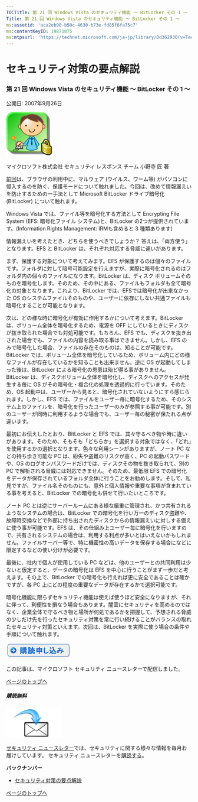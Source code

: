 ```yaml
---
TOCTitle: 第 21 回 Windows Vista のセキュリティ機能 ～ BitLocker その 1 ～
Title: 第 21 回 Windows Vista のセキュリティ機能 ～ BitLocker その 1 ～
ms:assetid: 'aca2eb90-b50c-4630-b73e-fd85f6fa75c7'
ms:contentKeyID: 19871875
ms:mtpsurl: 'https://technet.microsoft.com/ja-jp/library/Dd362930(v=TechNet.10)'
---
```


セキュリティ対策の要点解説
==========================

### 第 21 回 Windows Vista のセキュリティ機能 ～ BitLocker その 1 ～

公開日: 2007年9月26日

![](images/Dd362930.SecPoint(ja-jp,TechNet.10).gif)

マイクロソフト株式会社
セキュリティ レスポンス チーム
小野寺 匠 著

[前回](https://technet.microsoft.com/ja-jp/library/6a390af6-8f8b-4662-8ee3-292f23ce7401(v=TechNet.10))は、ブラウザの利用中に、マルウェア (ウイルス、ワーム等) がパソコンに侵入するのを防ぐ、保護モードについて触れました。今回は、改めて情報漏えいを防止するための一手法として Microsoft BitLocker ドライブ暗号化 (BitLocker) について触れます。

Windows Vista では、ファイル等を暗号化する方法として Encrypting File System (EFS: 暗号化ファイル システム)と、BitLocker の2つが提供されています。(Information Rights Management: IRMも含めると 3 種類あります)

情報漏えいを考えたとき、どちらを使うべきでしょうか？ 答えは、「両方使う」となります。EFS と BitLocker は、それぞれ対応する脅威に違いがあります。

まず、保護する対象について考えてみます。EFS が保護するのは個々のファイルです。フォルダに対して暗号可能設定を行えますが、実際に暗号化されるのはフォルダ内の個々のファイルになります。BitLocker は、ディスク ボリュームそのものを暗号化します。そのため、その中にある、ファイルもフォルダも全て暗号化の対象となります。これより、BitLocker では、EFSでは暗号化が出来なかった OS のシステムファイルそのものや、ユーザーに依存にしない共通ファイルも暗号化することが可能となります。

次は、どの様な時に暗号化が有効に作用するかについて考えます。BitLocker は、ボリューム全体を暗号化するため、電源を OFF にしているときにディスクが抜き取られた場合でも対処可能です。もちろん、EFS でも、ディスクを抜き出された場合でも、ファイルの内容を読み取る事はできません。しかし、EFS のみで暗号化した場合、ファイルの存在そのものは、知ることが可能です。BitLocker では、ボリューム全体を暗号化しているため、ボリューム内にどの様なファイルが存在しているかを知ることも出来ません。逆に OS が起動してしまった後は、BitLocker による暗号化の恩恵は殆ど得る事がありません。BitLocker は、ディスクボリューム全体を暗号化し、ディスクへのアクセスが発生する毎に OS がその暗号化・複合化の処理を透過的に行っています。そのため、OS 起動中は、ユーザーから見ると、暗号化されていないようにすら感じられます。しかし、EFS では、ファイルをユーザー毎に暗号化するため、そのシステム上のファイルを、暗号化を行ったユーザーのみが参照する事が可能です。別のユーザーが同時に利用するような場合でも、ユーザー毎の秘密が保たれる点が違います。

最初にお伝えしたとおり、BitLocker と EFS では、其々守るべき物や時に違いがあります。そのため、そもそも「どちらか」を選択する対象ではなく、「どれ」を使用するかの選択となります。色々な利用シーンがありますが、ノート PC などの持ち歩き可能な PC は、紛失や盗難のリスクが高く、PC の起動パスワードや、OS のログオンパスワードだけでは、ディスクその物を抜き取られて、別の PC で解析される脅威には対応できません。そのため、最低限 EFS での暗号化をデータが保存されているフォルダ全体に行うことをお勧めします。そして、私見ですが、ファイル名そのものにも、意外と個人情報や重要な事項が含まれている事を考えると、BitLocker での暗号化も併せて行いたいところです。

ノート PC とは逆にサーバールームにある様な厳重に管理され、かつ共有されるようなシステムの場合は、BitLocker での暗号化を行い万一のディスク盗難や、故障時交換などで外部に持ち出されたディスクからの情報漏えいに対しする備えに使う事が可能です。EFS は、その仕組み上ユーザー毎に暗号化を行いますので、共有されるシステムの場合は、利用する利点が多いとはいえないかもしれません。ファイルサーバー等で、特に機密性の高いデータを保存する場合になどに限定するなどの使い分けが必要です。

最後に、社内で個人が使用している PC などは、他のユーザーとの共同利用は少ないと仮定すると、データの暗号化は EFS を中心に行うことがまず一歩だと考えます。その上で、BitLocker での暗号化も行えれば更に安全であることは確かですが、各 PC 上にどの程度の重要なデータが存在するかで選択可能です。

暗号化機能に限らずセキュリティ機能は使えば使うほど安全になりますが、それに伴って、利便性を損なう場合もあります。闇雲にセキュリティを高めるのではなく、企業全体で守るべき物と場所が何処であるかを把握して、予想される脅威の少しだけ先を行ったセキュリティ対策を常に行い続けることがバランスの取れたセキュリティ対策といえます。次回は、BitLocker を実際に使う場合の条件や手順について触れます。

[![](images/Dd362930.btn_reg_today(ja-jp,TechNet.10).jpg)](https://technet.microsoft.com/ja-jp/library/d2607610-3137-420b-9bbf-2552bec68922(v=TechNet.10))

この記事は、マイクロソフト セキュリティ ニュースレターで配信しました。

[](#mainsection)[ページのトップへ](#mainsection)

##### 購読無料

![](images/Dd362930.subscribe(ja-jp,TechNet.10).gif)

[セキュリティ ニュースレター](http://www.microsoft.com/japan/technet/security/secnews/default.mspx)では、セキュリティに関する様々な情報を毎月お届けしています。
セキュリティ ニュースレターを[購読する](https://technet.microsoft.com/ja-jp/library/d2607610-3137-420b-9bbf-2552bec68922(v=TechNet.10))。

**バックナンバー**
-   [セキュリティ対策の要点解説](https://technet.microsoft.com/ja-jp/library/f301b3b4-fdcc-43f8-846e-135538db4edf(v=TechNet.10))

[](#mainsection)[ページのトップへ](#mainsection)
